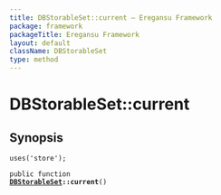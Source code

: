 ```yaml
---
title: DBStorableSet::current — Eregansu Framework
package: framework
packageTitle: Eregansu Framework
layout: default
className: DBStorableSet
type: method
---
```


# DBStorableSet::current

## Synopsis

<code>uses('store');</code>

<code>public function <b><a href="DBStorableSet">DBStorableSet</a>::current</b>()</code>

